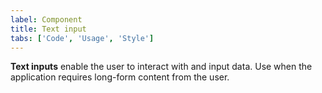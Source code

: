 ```yaml
---
label: Component
title: Text input
tabs: ['Code', 'Usage', 'Style']
---
```


<page-intro>**Text inputs** enable the user to interact with and input data. Use when the application requires long-form content from the user.</page-intro>

<component 
    name="Text input"
    component="text-input" 
    variation="text-input"
    codepen="YEZLyd"
    haslightversion="true"
    hasReactVersion="true"
    hasAngularVersion="true"
    >
</component>

<component 
    name="Password input"
    component="text-input" 
    variation="text-input--password"
    codepen="PyYXeb"
    haslightversion="true"
    hasReactVersion="true"
    >
</component>

<component 
    name="Text area"
    component="text-area" 
    variation="text-area"
    codepen="yPMjeg"
    haslightversion="true"
    hasReactVersion="true"
    hasAngularVersion="true"
    >
</component>

<component-docs component="text-input"></component-docs>
